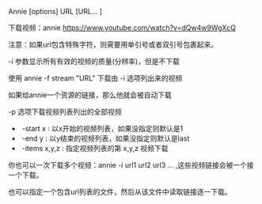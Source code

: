Annie [options] URL [URL... ]

下载视频：annie https://www.youtube.com/watch?v=dQw4w9WgXcQ 

注意：如果url包含特殊字符，则需要用单引号或者双引号包裹起来。

-i 参数显示所有有效的视频的质量(分辨率)，但是不下载

使用 annie -f stream "URL" 下载由 -i 选项列出来的视频

如果给annie一个资源的链接，那么他就会被自动下载

-p 选项下载视频列表列出的全部视频

- ​	-start x  : 以x开始的视频列表，如果没指定则默认是1
- ​	-end y   : 以y结束的视频列表，如果没指定则默认是last 
- ​	-items x,y,z   : 指定视频列表的第 x,y,z 视频下载

你也可以一次下载多个视频：annie -i url1 url2 url3 ... ,这些视频链接会被一个接一个下载。

也可以指定一个包含url列表的文件，然后从该文件中读取链接逐一下载。




